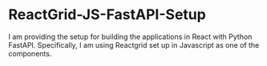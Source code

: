 # ReactGrid-JS-FastAPI-Setup
I am providing the setup for building the applications in React with Python FastAPI. Specifically, I am using Reactgrid set up in Javascript as one of the components. 
